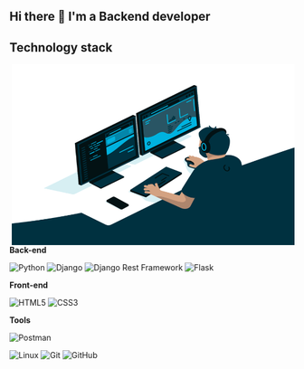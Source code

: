 ## Hi there 👋 I'm a Backend developer



## Technology stack

<img align="right" alt="GIF" src="https://github.com/Nursultan301/Nursultan301/blob/main/code.gif?raw=true" width="500" height="320" />

**Back-end**

![Python](https://img.shields.io/badge/-Python-2b5b84?style=for-the-badge&logo=Python&logoColor=47C5FB)
![Django](https://img.shields.io/badge/-Django-0C3C26?style=for-the-badge&logo=Django&logoColor=097CDB)
![Django Rest Framework](https://img.shields.io/badge/-DRF-A30000?style=for-the-badge&logo=Django&logoColor=F8C52C)
![Flask](https://img.shields.io/badge/-Flask-090909?style=for-the-badge&logo=Flask&logoColor=F88C00)


**Front-end**

![HTML5](https://img.shields.io/badge/-HTML5-%23E44D27?style=for-the-badge&logo=HTML5&logoColor=ffffff)
![CSS3](https://img.shields.io/badge/-CSS3-%231572B6?style=for-the-badge&logo=CSS3&logoColor=css3)


**Tools**

![Postman](https://img.shields.io/badge/-Postman-FCA121?style=for-the-badge&logo=Postman&logoColor=postman)

![Linux](https://img.shields.io/badge/-Linux-black?style=for-the-badge&logo=Linux&logoColor=linux)
![Git](https://img.shields.io/badge/-Git-black?style=for-the-badge&logo=Git&logoColor=git)
![GitHub](https://img.shields.io/badge/-GitHub-181717?style=for-the-badge&logo=GitHub&logoColor=github)




